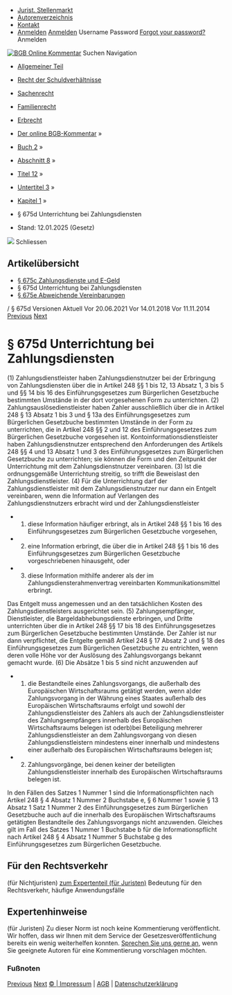   * [Jurist. Stellenmarkt](https://bgb.kommentar.de/Buch-2/Abschnitt-8/Titel-12/Untertitel-3/Kapitel-1/</job-board> "Jurist. Stellenmarkt")
  * [Autorenverzeichnis](https://bgb.kommentar.de/Buch-2/Abschnitt-8/Titel-12/Untertitel-3/Kapitel-1/</Autorenverzeichnis> "Autorenverzeichnis")
  * [Kontakt](https://bgb.kommentar.de/Buch-2/Abschnitt-8/Titel-12/Untertitel-3/Kapitel-1/</Kontakt>)
  * [Anmelden](https://bgb.kommentar.de/Buch-2/Abschnitt-8/Titel-12/Untertitel-3/Kapitel-1/<#login> "show login form") [Anmelden](https://bgb.kommentar.de/Buch-2/Abschnitt-8/Titel-12/Untertitel-3/Kapitel-1/<#> "hide login form") Username Password
[Forgot your password?](https://bgb.kommentar.de/Buch-2/Abschnitt-8/Titel-12/Untertitel-3/Kapitel-1/</user/forgotpassword>) Anmelden 


[![BGB Online Kommentar](https://bgb.kommentar.de/extension/bgb/design/bgb/images/logo.png)](https://bgb.kommentar.de/Buch-2/Abschnitt-8/Titel-12/Untertitel-3/Kapitel-1/</> "BGB Online Kommentar")
Suchen
Navigation
  * [Allgemeiner Teil](https://bgb.kommentar.de/Buch-2/Abschnitt-8/Titel-12/Untertitel-3/Kapitel-1/</Buch-1>)
  * [Recht der Schuldverhältnisse](https://bgb.kommentar.de/Buch-2/Abschnitt-8/Titel-12/Untertitel-3/Kapitel-1/</Buch-2>)
  * [Sachenrecht](https://bgb.kommentar.de/Buch-2/Abschnitt-8/Titel-12/Untertitel-3/Kapitel-1/</Buch-3>)
  * [Familienrecht](https://bgb.kommentar.de/Buch-2/Abschnitt-8/Titel-12/Untertitel-3/Kapitel-1/</Buch-4>)
  * [Erbrecht](https://bgb.kommentar.de/Buch-2/Abschnitt-8/Titel-12/Untertitel-3/Kapitel-1/</Buch-5>)


  * [Der online BGB-Kommentar](https://bgb.kommentar.de/Buch-2/Abschnitt-8/Titel-12/Untertitel-3/Kapitel-1/</>) »
  * [Buch 2](https://bgb.kommentar.de/Buch-2/Abschnitt-8/Titel-12/Untertitel-3/Kapitel-1/</Buch-2>) »
  * [Abschnitt 8](https://bgb.kommentar.de/Buch-2/Abschnitt-8/Titel-12/Untertitel-3/Kapitel-1/</Buch-2/Abschnitt-8>) »
  * [Titel 12](https://bgb.kommentar.de/Buch-2/Abschnitt-8/Titel-12/Untertitel-3/Kapitel-1/</Buch-2/Abschnitt-8/Titel-12>) »
  * [Untertitel 3](https://bgb.kommentar.de/Buch-2/Abschnitt-8/Titel-12/Untertitel-3/Kapitel-1/</Buch-2/Abschnitt-8/Titel-12/Untertitel-3>) »
  * [Kapitel 1](https://bgb.kommentar.de/Buch-2/Abschnitt-8/Titel-12/Untertitel-3/Kapitel-1/</Buch-2/Abschnitt-8/Titel-12/Untertitel-3/Kapitel-1>) »
  * § 675d Unterrichtung bei Zahlungsdiensten 
  * Stand: 12.01.2025 (Gesetz) 


![](https://vg01.met.vgwort.de/na/1c9909529ead4f509072c06d9081a7d5)
Schliessen 
## Artikelübersicht
  * [ § 675c Zahlungsdienste und E-Geld ](https://bgb.kommentar.de/Buch-2/Abschnitt-8/Titel-12/Untertitel-3/Kapitel-1/</Buch-2/Abschnitt-8/Titel-12/Untertitel-3/Kapitel-1/Zahlungsdienste-und-E-Geld>)
  * § 675d Unterrichtung bei Zahlungsdiensten 
  * [ § 675e Abweichende Vereinbarungen ](https://bgb.kommentar.de/Buch-2/Abschnitt-8/Titel-12/Untertitel-3/Kapitel-1/</Buch-2/Abschnitt-8/Titel-12/Untertitel-3/Kapitel-1/Abweichende-Vereinbarungen>)


/ § 675d 
Versionen  Aktuell Vor 20.06.2021 Vor 14.01.2018 Vor 11.11.2014
[Previous](https://bgb.kommentar.de/Buch-2/Abschnitt-8/Titel-12/Untertitel-3/Kapitel-1/</Buch-2/Abschnitt-8/Titel-12/Untertitel-3/Kapitel-1/Zahlungsdienste-und-E-Geld> "§ 675c Zahlungsdienste und E-Geld") [Next](https://bgb.kommentar.de/Buch-2/Abschnitt-8/Titel-12/Untertitel-3/Kapitel-1/</Buch-2/Abschnitt-8/Titel-12/Untertitel-3/Kapitel-1/Abweichende-Vereinbarungen> "§ 675e Abweichende Vereinbarungen")
# § 675d Unterrichtung bei Zahlungsdiensten
(1) Zahlungsdienstleister haben Zahlungsdienstnutzer bei der Erbringung von Zahlungsdiensten über die in Artikel 248 §§ 1 bis 12, 13 Absatz 1, 3 bis 5 und §§ 14 bis 16 des Einführungsgesetzes zum Bürgerlichen Gesetzbuche bestimmten Umstände in der dort vorgesehenen Form zu unterrichten.
(2) Zahlungsauslösedienstleister haben Zahler ausschließlich über die in Artikel 248 § 13 Absatz 1 bis 3 und § 13a des Einführungsgesetzes zum Bürgerlichen Gesetzbuche bestimmten Umstände in der Form zu unterrichten, die in Artikel 248 §§ 2 und 12 des Einführungsgesetzes zum Bürgerlichen Gesetzbuche vorgesehen ist. Kontoinformationsdienstleister haben Zahlungsdienstnutzer entsprechend den Anforderungen des Artikels 248 §§ 4 und 13 Absatz 1 und 3 des Einführungsgesetzes zum Bürgerlichen Gesetzbuche zu unterrichten; sie können die Form und den Zeitpunkt der Unterrichtung mit dem Zahlungsdienstnutzer vereinbaren.
(3) Ist die ordnungsgemäße Unterrichtung streitig, so trifft die Beweislast den Zahlungsdienstleister.
(4) Für die Unterrichtung darf der Zahlungsdienstleister mit dem Zahlungsdienstnutzer nur dann ein Entgelt vereinbaren, wenn die Information auf Verlangen des Zahlungsdienstnutzers erbracht wird und der Zahlungsdienstleister 
  * 1. diese Information häufiger erbringt, als in Artikel 248 §§ 1 bis 16 des Einführungsgesetzes zum Bürgerlichen Gesetzbuche vorgesehen,
  * 2. eine Information erbringt, die über die in Artikel 248 §§ 1 bis 16 des Einführungsgesetzes zum Bürgerlichen Gesetzbuche vorgeschriebenen hinausgeht, oder
  * 3. diese Information mithilfe anderer als der im Zahlungsdiensterahmenvertrag vereinbarten Kommunikationsmittel erbringt.


Das Entgelt muss angemessen und an den tatsächlichen Kosten des Zahlungsdienstleisters ausgerichtet sein.
(5) Zahlungsempfänger, Dienstleister, die Bargeldabhebungsdienste erbringen, und Dritte unterrichten über die in Artikel 248 §§ 17 bis 18 des Einführungsgesetzes zum Bürgerlichen Gesetzbuche bestimmten Umstände. Der Zahler ist nur dann verpflichtet, die Entgelte gemäß Artikel 248 § 17 Absatz 2 und § 18 des Einführungsgesetzes zum Bürgerlichen Gesetzbuche zu entrichten, wenn deren volle Höhe vor der Auslösung des Zahlungsvorgangs bekannt gemacht wurde.
(6) Die Absätze 1 bis 5 sind nicht anzuwenden auf 
  * 1. die Bestandteile eines Zahlungsvorgangs, die außerhalb des Europäischen Wirtschaftsraums getätigt werden, wenn a)der Zahlungsvorgang in der Währung eines Staates außerhalb des Europäischen Wirtschaftsraums erfolgt und sowohl der Zahlungsdienstleister des Zahlers als auch der Zahlungsdienstleister des Zahlungsempfängers innerhalb des Europäischen Wirtschaftsraums belegen ist oderb)bei Beteiligung mehrerer Zahlungsdienstleister an dem Zahlungsvorgang von diesen Zahlungsdienstleistern mindestens einer innerhalb und mindestens einer außerhalb des Europäischen Wirtschaftsraums belegen ist;
  * 2. Zahlungsvorgänge, bei denen keiner der beteiligten Zahlungsdienstleister innerhalb des Europäischen Wirtschaftsraums belegen ist.


In den Fällen des Satzes 1 Nummer 1 sind die Informationspflichten nach Artikel 248 § 4 Absatz 1 Nummer 2 Buchstabe e, § 6 Nummer 1 sowie § 13 Absatz 1 Satz 1 Nummer 2 des Einführungsgesetzes zum Bürgerlichen Gesetzbuche auch auf die innerhalb des Europäischen Wirtschaftsraums getätigten Bestandteile des Zahlungsvorgangs nicht anzuwenden. Gleiches gilt im Fall des Satzes 1 Nummer 1 Buchstabe b für die Informationspflicht nach Artikel 248 § 4 Absatz 1 Nummer 5 Buchstabe g des Einführungsgesetzes zum Bürgerlichen Gesetzbuche.
## Für den Rechtsverkehr 
(für Nichtjuristen)
[zum Expertenteil (für Juristen)](https://bgb.kommentar.de/Buch-2/Abschnitt-8/Titel-12/Untertitel-3/Kapitel-1/<#expertenhinweise>)
Bedeutung für den Rechtsverkehr, häufige Anwendungsfälle
## Expertenhinweise
(für Juristen)
Zu dieser Norm ist noch keine Kommentierung veröffentlicht. Wir hoffen, dass wir Ihnen mit dem Service der Gesetzesveröffentlichung bereits ein wenig weiterhelfen konnten. [Sprechen Sie uns gerne an](https://bgb.kommentar.de/Buch-2/Abschnitt-8/Titel-12/Untertitel-3/Kapitel-1/</Kontakt>), wenn Sie geeignete Autoren für eine Kommentierung vorschlagen möchten. 
### Fußnoten
[Previous](https://bgb.kommentar.de/Buch-2/Abschnitt-8/Titel-12/Untertitel-3/Kapitel-1/</Buch-2/Abschnitt-8/Titel-12/Untertitel-3/Kapitel-1/Zahlungsdienste-und-E-Geld> "§ 675c Zahlungsdienste und E-Geld") [Next](https://bgb.kommentar.de/Buch-2/Abschnitt-8/Titel-12/Untertitel-3/Kapitel-1/</Buch-2/Abschnitt-8/Titel-12/Untertitel-3/Kapitel-1/Abweichende-Vereinbarungen> "§ 675e Abweichende Vereinbarungen")
[© | Impressum](https://bgb.kommentar.de/Buch-2/Abschnitt-8/Titel-12/Untertitel-3/Kapitel-1/</Kontakt>) | [AGB](https://bgb.kommentar.de/Buch-2/Abschnitt-8/Titel-12/Untertitel-3/Kapitel-1/</AGB>) | [Datenschutzerklärung](https://bgb.kommentar.de/Buch-2/Abschnitt-8/Titel-12/Untertitel-3/Kapitel-1/</Datenschutzerklaerung-fuer-Leser>)
